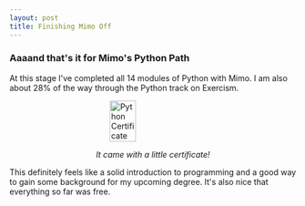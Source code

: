 ```yaml
---
layout: post
title: Finishing Mimo Off
---
```


### Aaaand that's it for Mimo's Python Path
At this stage I've completed all 14 modules of Python with Mimo. I am also about 28% of the way through the Python track on Exercism.

<div>
    <a style="display: flex; justify-content: center;" title="Python Certificate">
        <img src="https://drackonack.github.io/assets/img/Python Certificate.png" alt="Python Certificate" width="30%" height="30%">
    </a>
    <p style="text-align: center;">
        <i>It came with a little certificate!</i>
    </p>
</div>

This definitely feels like a solid introduction to programming and a good way to gain some background for my upcoming degree. It's also nice that everything so far was free.